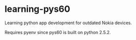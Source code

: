 # learning-pys60
Learning python app development for outdated Nokia devices.

Requires pyenv since pys60 is built on python 2.5.2.
